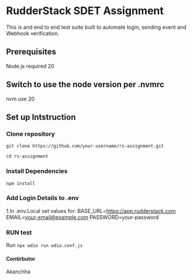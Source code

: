 # RudderStack SDET Assignment
This is and end to end test suite built to automate login, sending event and Webhook verification.


## Prerequisites
Node.js required 20

## Switch to use the node version per .nvmrc

nvm use 20

## Set up Intstruction

### Clone repository
`git clone https://github.com/your-username/rs-assignment.git`

`cd rs-assignment`

### Install Dependencies
`npm install`

### Add Login Details to .env
1.In .env.Local set values for:
        BASE_URL=https://app.rudderstack.com
        EMAIL=your-email@example.com
        PASSWORD=your-password

### RUN test 
Run `npx wdio run wdio.conf.js`




#### Contirbutor

   Akanchha

